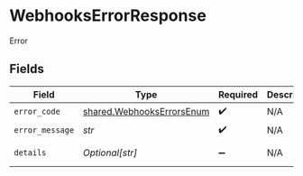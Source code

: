 # WebhooksErrorResponse

Error


## Fields

| Field                                                                                        | Type                                                                                         | Required                                                                                     | Description                                                                                  | Example                                                                                      |
| -------------------------------------------------------------------------------------------- | -------------------------------------------------------------------------------------------- | -------------------------------------------------------------------------------------------- | -------------------------------------------------------------------------------------------- | -------------------------------------------------------------------------------------------- |
| `error_code`                                                                                 | [shared.WebhooksErrorsEnum](../../models/shared/webhookserrorsenum.md)                       | :heavy_check_mark:                                                                           | N/A                                                                                          | VALIDATION                                                                                   |
| `error_message`                                                                              | *str*                                                                                        | :heavy_check_mark:                                                                           | N/A                                                                                          | [VALIDATION] invalid 'cursor' query param                                                    |
| `details`                                                                                    | *Optional[str]*                                                                              | :heavy_minus_sign:                                                                           | N/A                                                                                          | https://play.numscript.org/?payload=eyJlcnJvciI6ImFjY291bnQgaGFkIGluc3VmZmljaWVudCBmdW5kcyJ9 |